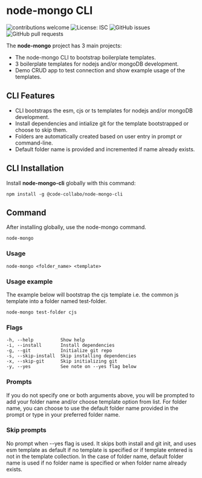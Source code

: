 # node-mongo CLI

![contributions welcome](https://img.shields.io/badge/contributions-welcome-brightgreen.svg?style=flat) ![License: ISC](https://img.shields.io/badge/License-ISC-blue.svg) ![GitHub issues](https://img.shields.io/github/issues/code-collabo/node-mongo-cli?color=red) ![GitHub pull requests](https://img.shields.io/github/issues-pr/code-collabo/node-mongo-cli?color=goldenrod)

The **node-mongo** project has 3 main projects:

* The node-mongo CLI to bootstrap boilerplate templates.
* 3 boilerplate templates for nodejs and/or mongoDB development.
* Demo CRUD app to test connection and show example usage of the templates.

## CLI Features

* CLI bootstraps the esm, cjs or ts templates for nodejs and/or mongoDB development.
* Install dependencies and intialize git for the template bootstrapped or choose to skip them.
* Folders are automatically created based on user entry in prompt or command-line.
* Default folder name is provided and incremented if name already exists.

## **CLI Installation**

Install **node-mongo-cli** globally with this command:

```text
npm install -g @code-collabo/node-mongo-cli
```

## Command

After installing globally, use the node-mongo command.

```text
node-mongo
```

### Usage

```text
node-mongo <folder_name> <template>
```

### Usage example

The example below will bootstrap the cjs template i.e. the common js template into a folder named test-folder.

```text
node-mongo test-folder cjs
```

### Flags

```text
-h, --help          Show help
-i, --install       Install dependencies
-g, --git           Initialize git repo
-s, --skip-install  Skip installing dependencies
-x, --skip-git      Skip initializing git
-y, --yes           See note on --yes flag below
```

### Prompts

If you do not specify one or both arguments above, you will be prompted to add your folder name and/or choose template option from list. For folder name, you can choose to use the default folder name provided in the prompt or type in your preferred folder name.

### Skip prompts

No prompt when --yes flag is used. It skips both install and git init, and uses esm template as default if no template is specified or if template entered is not in the template collection. In the case of folder name, default folder name is used if no folder name is specified or when folder name already exists.

